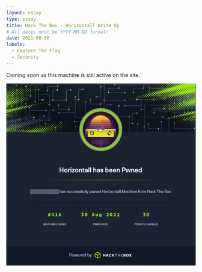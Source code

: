 ```yaml
---
layout: essay
type: essay
title: Hack The Box - Horizontall Write Up
# All dates must be YYYY-MM-DD format!
date: 2021-08-30
labels:
  - Capture The Flag
  - Security
---
```



Coming soon as this machine is still active on the site.

<img src="../images/htb-horizontall.jpg">
